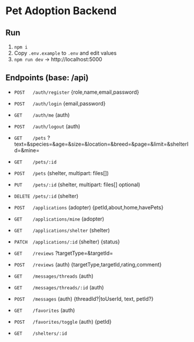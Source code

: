 # Pet Adoption Backend

## Run
1. `npm i`
2. Copy `.env.example` to `.env` and edit values
3. `npm run dev` → http://localhost:5000

## Endpoints (base: /api)
- `POST   /auth/register` {role,name,email,password}
- `POST   /auth/login` {email,password}
- `GET    /auth/me` (auth)
- `POST   /auth/logout` (auth)

- `GET    /pets` ?text=&species=&age=&size=&location=&breed=&page=&limit=&shelterId=&mine=
- `GET    /pets/:id`
- `POST   /pets` (shelter, multipart: files[])
- `PUT    /pets/:id` (shelter, multipart: files[] optional)
- `DELETE /pets/:id` (shelter)

- `POST   /applications` (adopter) {petId,about,home,havePets}
- `GET    /applications/mine` (adopter)
- `GET    /applications/shelter` (shelter)
- `PATCH  /applications/:id` (shelter) {status}

- `GET    /reviews` ?targetType=&targetId=
- `POST   /reviews` (auth) {targetType,targetId,rating,comment}

- `GET    /messages/threads` (auth)
- `GET    /messages/threads/:id` (auth)
- `POST   /messages` (auth) {threadId?|toUserId, text, petId?}

- `GET    /favorites` (auth)
- `POST   /favorites/toggle` (auth) {petId}

- `GET    /shelters/:id`